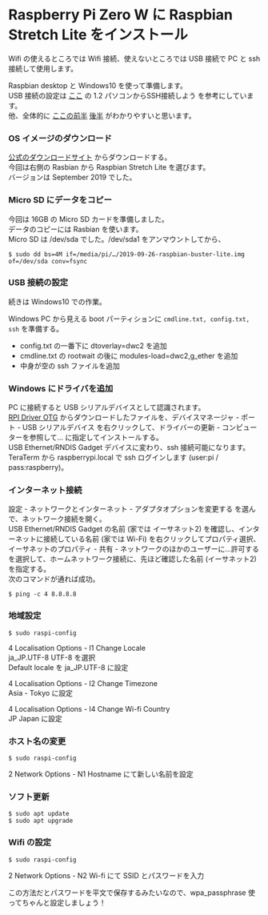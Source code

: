 # Raspberry Pi Zero W に Raspbian Stretch Lite をインストール

Wifi の使えるところでは Wifi 接続、使えないところでは USB 接続で PC と ssh 接続して使用します。

Raspbian desktop と Windows10 を使って準備します。  
USB 接続の設定は [ここ](https://qiita.com/Liesegang/items/dcdc669f80d1bf721c21)  の 1.2 パソコンからSSH接続しよう を参考にしています。  
他、全体的に [ここの前半](https://tool-lab.com/raspberrypi-startup-8/) [後半](https://tool-lab.com/raspberrypi-startup-9/) がわかりやすいと思います。

### OS イメージのダウンロード

[公式のダウンロードサイト](https://www.raspberrypi.org/downloads/) からダウンロードする。  
今回は右側の Rasbian から Raspbian Stretch Lite を選びます。  
バージョンは September 2019 でした。

### Micro SD にデータをコピー

今回は 16GB の Micro SD カードを準備しました。  
データのコピーには Rasbian を使います。  
Micro SD は /dev/sda でした。/dev/sda1 をアンマウントしてから、

```
$ sudo dd bs=4M if=/media/pi/…/2019-09-26-raspbian-buster-lite.img of=/dev/sda conv=fsync
```

### USB 接続の設定

続きは Windows10 での作業。  

Windows PC から見える boot パーティションに ```cmdline.txt, config.txt, ssh``` を準備する。

- config.txt の一番下に dtoverlay=dwc2 を追加
- cmdline.txt の rootwait の後に modules-load=dwc2,g_ether を追加
- 中身が空の ssh ファイルを追加

### Windows にドライバを追加

PC に接続すると USB シリアルデバイスとして認識されます。  
[RPI Driver OTG](https://caron.ws/wp-content/uploads/telechargement/RPI%20Driver%20OTG.zip) からダウンロードしたファイルを、デバイスマネージャ - ポート - USB シリアルデバイス を右クリックして、ドライバーの更新 - コンピューターを参照して… に指定してインストールする。  
USB Ethernet/RNDIS Gadget デバイスに変わり、ssh 接続可能になります。  
TeraTerm から raspberrypi.local で ssh ログインします (user:pi / pass:raspberry)。

### インターネット接続

設定 - ネットワークとインターネット - アダプタオプションを変更する を選んで、ネットワーク接続を開く。  
USB Ethernet/RNDIS Gadget の名前 (家では イーサネット2) を確認し、インターネットに接続している名前 (家では Wi-Fi) を右クリックしてプロパティ選択、イーサネットのプロパティ - 共有 - ネットワークのほかのユーザーに…許可する を選択して、ホームネットワーク接続に、先ほど確認した名前 (イーサネット2) を指定する。  
次のコマンドが通れば成功。

```
$ ping -c 4 8.8.8.8
```

### 地域設定

```
$ sudo raspi-config
```

4 Localisation Options  - I1 Change Locale  
ja_JP.UTF-8 UTF-8 を選択  
Default locale を ja_JP.UTF-8 に設定

4 Localisation Options  - I2 Change Timezone  
Asia - Tokyo に設定

4 Localisation Options - I4 Change Wi-fi Country  
JP Japan に設定

### ホスト名の変更

```
$ sudo raspi-config
```

2 Network Options - N1 Hostname にて新しい名前を設定

### ソフト更新

```
$ sudo apt update
$ sudo apt upgrade
```

### Wifi の設定

```
$ sudo raspi-config
```

2 Network Options - N2 Wi-fi にて SSID とパスワードを入力

この方法だとパスワードを平文で保存するみたいなので、wpa_passphrase 使ってちゃんと設定しましょう！